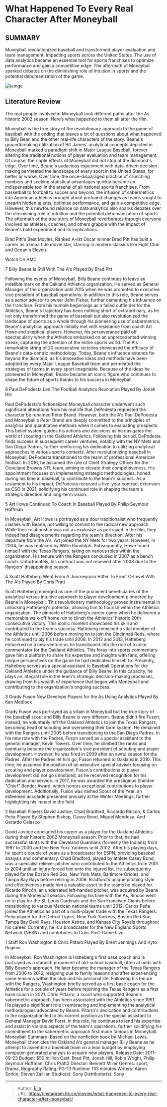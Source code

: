 # What Happened To Every Real Character After Moneyball


## SUMMARY 


 Moneyball revolutionized baseball and transformed player evaluation and team management, impacting sports across the United States. 
 The use of data analytics became an essential tool for sports franchises to optimize performance and gain a competitive edge. 
 The aftermath of Moneyball sparked debates on the diminishing role of intuition in sports and the potential dehumanization of the game. 

![iamge](https://static1.srcdn.com/wordpress/wp-content/uploads/2023/06/moneyball-brad-pitt-and-jonah-hill.jpg)

## Literature Review

The real people involved in Moneyball took different paths after the As historic 2002 season. Here’s what happened to them all after the film.




Moneyball is the true story of the revolutionary approach to the game of baseball with the ending that leaves a lot of questions about what happened to Billy Bean and the other real-life characters of the story. Beane&#39;s groundbreaking utilization of Bill James&#39; analytical concepts depicted in Moneyball marked a paradigm shift in Major League Baseball, forever altering the traditional notions of player evaluation and team management. Of course, the ripple effects of Moneyball did not stop at the diamond&#39;s edge. Over time, Beane&#39;s audacious experiment with data-driven decision-making permeated the landscape of every sport in the United States, for better or worse.
Over time, the once-disparaged practice of crunching numbers and seeking statistical advantages quickly became an indispensable tool in the arsenal of all national sports franchises. From basketball to football to soccer and beyond, the infusion of sabermetrics into American athletics brought about profound changes as teams sought to unearth hidden talents, optimize performance, and gain a competitive edge. However, this newfound reliance on data analytics also sparks debates over the diminishing role of intuition and the potential dehumanization of sports. The aftermath of the true story of Moneyball reverberates through everyone involved as athletes, coaches, and others grapple with the impact of Beane&#39;s bold experiment and its implications.
            
 
 Brad Pitt&#39;s Best Movies, Ranked 
A-list Oscar winner Brad Pitt has built a career as a bona fide movie star, starring in modern classics like Fight Club and Ocean&#39;s Eleven.



Watch On AMC









 








 7  Billy Beane Is Still With The A&#39;s 
Played By Brad Pitt


 







Following the events of Moneyball, Billy Beane continues to leave an indelible mark on the Oakland Athletics organization. He served as General Manager of the organization until 2015 when he was promoted to executive vice president of baseball operations. In addition to this role, Beane serves as a senior advisor to owner John Fisher, further cementing his influence on the franchise. From his humble beginnings as a failed outfielder for the Athletics, Beane&#39;s trajectory has been nothing short of extraordinary, as he not only transformed the game of baseball but also revolutionized the landscape of sports as a whole through his pioneering use of sabermetrics.
Beane&#39;s analytical approach initially met with resistance from coach Art Howe and skeptical players. However, his perseverance paid off spectacularly when the Athletics embarked on an unprecedented winning streak, capturing the attention of the entire sports world. The A&#39;s remarkable string of 20 consecutive victories showcased the efficacy of Beane&#39;s data-centric methodology. Today, Beane&#39;s influence extends far beyond the diamond, as his innovative ideas and methods have been adopted by every Major League Baseball team and permeated the strategies of teams in every sport imaginable. Because of the ideas he pioneered in Moneyball, Beane became an iconic figure who continues to shape the future of sports thanks to his success in Moneyball.





 6  Paul DePodesta Led The Football Analytics Revolution 
Played By Jonah Hill
        

Paul DePodesta&#39;s fictionalized Moneyball character underwent such significant alterations from his real life that DePodesta requested the character be renamed Peter Brand. However, both the A&#39;s Paul DePodesta and Moneyball&#39;s Peter Brand are deeply committed to the principles of analytics and quantitative methods when it comes to evaluating prospects. This belief system guides his actions and decisions as he navigates the world of scouting in the Oakland Athletics. Following this period, DePodesta finds success in subsequent career ventures, notably with the NY Mets and San Diego Padres, further reinforcing his dedication to utilizing analytical approaches in various sports contexts.
After revolutionizing baseball in Moneyball, DePodesta transitioned to the realm of professional American football. In 2016, he assumed the role of Chief Strategy Officer for the Cleveland Browns NFL team, aiming to elevate their competitiveness. His appointment focuses on implementing strategic methodologies, honed during his time in baseball, to contribute to the team&#39;s success. As a testament to his impact, DePodesta received a five-year contract extension as CSO in 2021, solidifying his continued role in shaping the team&#39;s strategic direction and long-term vision.





 5  Art Howe Continued To Coach In Baseball 
Played By Philip Seymour Hoffman
        

In Moneyball, Art Howe is portrayed as a dour traditionalist who frequently clashes with Beane, not willing to commit to the radical new approach. While their relationship was not as explosive as portrayed in the film, they indeed had disagreements regarding the team&#39;s direction. After his departure from the A&#39;s, Art joined the NY Mets for two years. However, in 2004, he was replaced by Willie Randolph. Subsequently, Howe found himself with the Texas Rangers, taking on various roles within the organization. His tenure with the Rangers concluded in 2007 as a bench coach. Unfortunately, his contract was not renewed after 2008 due to the Rangers&#39; disappointing season.





 4  Scott Hatteberg Went From A Journeyman Hitter To Front C-Level With The A&#39;s 
Played By Chris Pratt


 







Scott Hatteberg emerged as one of the prominent beneficiaries of the analytical versus intuitive approach to player development pioneered by Beane in Moneyball. This revolutionary methodology proved instrumental in unlocking Hatteberg&#39;s potential, allowing him to flourish within the Athletics organization. The pinnacle of Hatteberg&#39;s career came when he delivered a memorable walk-off home run to clinch the Athletics&#39; historic 20th consecutive victory. This iconic moment showcased his skill and contributed to the team&#39;s success. Hatteberg remained a vital member of the Athletics until 2006 before moving on to join the Cincinnati Reds, where he continued to ply his trade until 2008.
In 2012 and 2013, Hatteberg embarked on a new venture as he transitioned into the role of a color commentator for the Oakland Athletics. This foray into sports commentary gave him a platform to share his expertise and insights with fans, offering unique perspectives on the game he had dedicated himself to. Presently, Hatteberg serves as a special assistant to Baseball Operations for the Oakland Athletics under the guidance of Billy Beane. In this capacity, he plays an integral role in the team&#39;s strategic decision-making processes, drawing from his wealth of experience that began with Moneyball and contributing to the organization&#39;s ongoing success.





 3  Grady Fuson Now Develops Players for the As Using Analytics 
Played By Ken Medlock
        

Grady Fuson was portrayed as a villain in Moneyball but the true story of the baseball scout and Billy Beane is very different. Beane didn&#39;t fire Fuson; instead, he voluntarily left the Oakland Athletics to join the Texas Rangers, becoming head of scouting and overseeing their farm system. He remained with the Rangers until 2005 before transitioning to the San Diego Padres. In his new role with the Padres, Fuson served as a special assistant to the general manager, Kevin Towers. Over time, he climbed the ranks and eventually became the organization&#39;s vice president of scouting and player development. However, he was fired in 2009 after an awful season for the Padres.
After the Padres let him go, Fuson returned to Oakland in 2010. This time, he assumed the position of an executive special adviser focusing on scouting and player development. Fuson&#39;s contributions to player development did not go unnoticed, as he received recognition for his dedication and service. In 2017, he was awarded the prestigious Sheldon &#34;Chief&#34; Bender Award, which honors exceptional contributions to player development. Additionally, Fuson was named Scout of the Year, an esteemed accolade presented annually at the Winter Meetings, further highlighting his impact in the field.





 2  Baseball Players David Justice, Chad Bradford, Riccardo Rincon, &amp; Carlos Peña 
Played By Stephen Bishop, Casey Bond, Miguel Mendoza, And Gerardo Celasco
        

David Justice concluded his career as a player for the Oakland Athletics during their historic 2002 Moneyball season. Prior to that, he had successful stints with the Cleveland Guardians (formerly the Indians) from 1997 to 2000 and the New York Yankees until 2002. After his playing days, he spent a couple of years as a broadcaster for ESPN, providing baseball analysis and commentary.
Chad Bradford, played by athlete Casey Bond, was a specialist reliever pitcher who contributed to the Athletics from 2001 to 2004 until an injury forced him onto the injured list. He subsequently played for the Boston Red Sox, New York Mets, Baltimore Orioles, and Tampa Bay Rays before retiring in 2009. Bradford&#39;s unique pitching style and effectiveness made him a valuable asset to the teams he played for.
Ricardo Rincón, an underrated left-handed pitcher, was acquired by Beane during the Moneyball season. Following his time with the As, Rincón went on to play for the St. Louis Cardinals and the San Francisco Giants before transitioning to various Mexican national teams until 2012.
Carlos Peña joined the Athletics as part of a multi-player trade with the Texas Rangers. Peña played for the Detroit Tigers, New York Yankees, Boston Red Sox, Tampa Bay Devil Rays, Houston Astros, and Kansas City Royals throughout his career. Currently, he is a broadcaster for the New England Sports Network (NESN) and contributes to Cubs Post-Game Live.





 1  Staff Ron Washington &amp; Chris Pittaro 
Played By Brent Jennings And Vyto Ruginis
        

In Moneyball, Ron Washington is Hatteberg&#39;s first base coach and is portrayed as a staunch proponent of old-school baseball, often at odds with Billy Beane&#39;s approach. He later became the manager of the Texas Rangers from 2006 to 2016, resigning due to family reasons and after experiencing some tensions within the club and his personal life. Following his tenure with the Rangers, Washington briefly served as a first base coach for the Athletics for a couple of years before rejoining the Texas Rangers as a first base coach in 2021.
Chris Pittarro, a scout who supported Beane&#39;s sabermetric approach, has been associated with the Athletics since 1991. He played a significant role in embracing and implementing the analytical methodologies advocated by Beane. Pitarro&#39;s dedication and contributions to the organization led to his current position as the special assistant to General Manager David Forst. In this role, he continues to lend his expertise and assist in various aspects of the team&#39;s operations, further solidifying his commitment to the sabermetric approach first made famous in Moneyball.
               Moneyball   Summary:   Based on the nonfiction book by Michael Lewis, Moneyball chronicles the Oakland A&#39;s general manager Billy Beane as he attempt to assemble a baseball team on a lean budget by employing computer-generated analysis to acquire new players.    Release Date:   2011-09-23    Budget:   $50 million    Cast:   Brad Pitt, Jonah Hill, Robin Wright, Philip Seymour Hoffman, ​Chris Pratt2    Director:   Bennett Miller    Genres:   sport, Drama, Biography    Rating:   PG-13    Runtime:   133 minutes    Writers:   Aaron Sorkin, Steven Zaillian    Studio(s):   Sony    Distributor(s):   Sony      

---

> Author: [Ella](https://instagram.hk.cn/)  
> URL: https://instagram.hk.cn/movies/what-happened-to-every-real-character-after-moneyball/  

